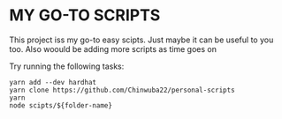 # MY GO-TO SCRIPTS

This project iss my go-to easy scipts. Just maybe it can be useful to you too. Also woould be adding more scripts as time goes on

Try running the following tasks:

```shell
yarn add --dev hardhat
yarn clone https://github.com/Chinwuba22/personal-scripts
yarn
node scipts/${folder-name}
```
